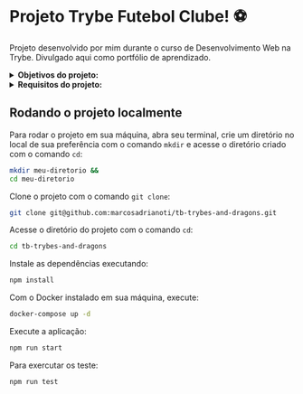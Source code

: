 # Projeto Trybe Futebol Clube! :soccer:
Projeto desenvolvido por mim durante o curso de Desenvolvimento Web na Trybe. Divulgado aqui como portfólio de aprendizado.

<details>
<summary><strong>Objetivos do projeto:</strong></summary>

  * Desenvolver um jogo de interpretação de papéis, mais conhecido como jogo `RPG` - _Role Playing Game_.
  * Verificar se eu era capaz de:
    * Aplicar os princípios da arquitetura `SOLID`.
    * Aplicar os princípios de `POO`.
</details>
<details>
<summary><strong> Requisitos do projeto:</strong></summary>

  * Criar a Classe Race.
  * Criar as Classes que herdam de Race.
  * Criar a Interface Energy.
  * Criar a Classe Archetype.
  * Criar as Classes que herdam de Archetype.
  * Criar a Interface a Interface Fighter.
  * Criar a Classe Character.
  * Criar a Interface SimpleFighter.
  * Criar a Classe Monster.
  * Criar a Classe PVP.
</details>
  
## Rodando o projeto localmente

Para rodar o projeto em sua máquina, abra seu terminal, crie um diretório no local de sua preferência com o comando `mkdir` e acesse o diretório criado com o comando `cd`:

```bash
mkdir meu-diretorio &&
cd meu-diretorio
```

Clone o projeto com o comando `git clone`:

```bash
git clone git@github.com:marcosadrianoti/tb-trybes-and-dragons.git
```

Acesse o diretório do projeto com o comando `cd`:

```bash
cd tb-trybes-and-dragons
```

Instale as dependências executando:

```bash
npm install
```

Com o Docker instalado em sua máquina, execute:

```bash
docker-compose up -d
```

Execute a aplicação:

```bash
npm run start
```

Para exercutar os teste:

```bash
npm run test
```
